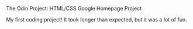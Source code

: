 The Odin Project: HTML/CSS Google Homepage Project

My first coding project! It took longer than expected, but it was a lot of fun.
